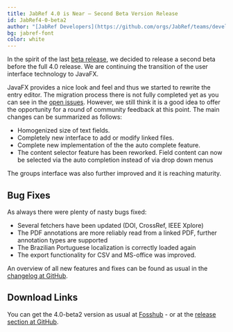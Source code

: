 ```yaml
---
title: JabRef 4.0 is Near – Second Beta Version Release 
id: JabRef4-0-beta2
author: "[JabRef Developers](https://github.com/orgs/JabRef/teams/developers)"
bg: jabref-font
color: white
---
```


In the spirit of the last [beta release](http://blog.jabref.org/2017/04/17/JabRef4-0-beta/), we decided to release a second beta before the full 4.0 release.
We are continuing the transition of the user interface technology to JavaFX.

JavaFX provides a nice look and feel and thus we started to rewrite the entry editor.
The migration process there is not fully completed yet as you can see in the [open issues](https://github.com/JabRef/jabref/issues?q=is%3Aissue+is%3Aopen+label%3Aentry-editor).
However, we still think it is a good idea to offer the opportunity for a round of community feedback at this point.
The main changes can be summarized as follows:
  - Homogenized size of text fields.
  - Completely new interface to add or modify linked files.
  - Complete new implementation of the the auto complete feature.
  - The content selector feature has been reworked. Field content can now be selected via the auto completion instead of via drop down menus

The groups interface was also further improved and it is reaching maturity.

## Bug Fixes

As always there were plenty of nasty bugs fixed:
  - Several fetchers have been updated (DOI, CrossRef, IEEE Xplore)
  - The PDF annotations are more reliably read from a linked PDF, further annotation types are supported
  - The Brazilian Portuguese localization is correctly loaded again
  - The export functionality for CSV and MS-office was improved.


An overview of all new features and fixes can be found as usual in the [changelog at GitHub](https://github.com/JabRef/jabref/blob/v4.0-beta2/CHANGELOG.md).

## Download Links

You can get the 4.0-beta2 version as usual at [Fosshub](http://www.fosshub.com/JabRef.html) - or at the [release section at GitHub](https://github.com/JabRef/jabref/releases/tag/v4.0-beta2).
